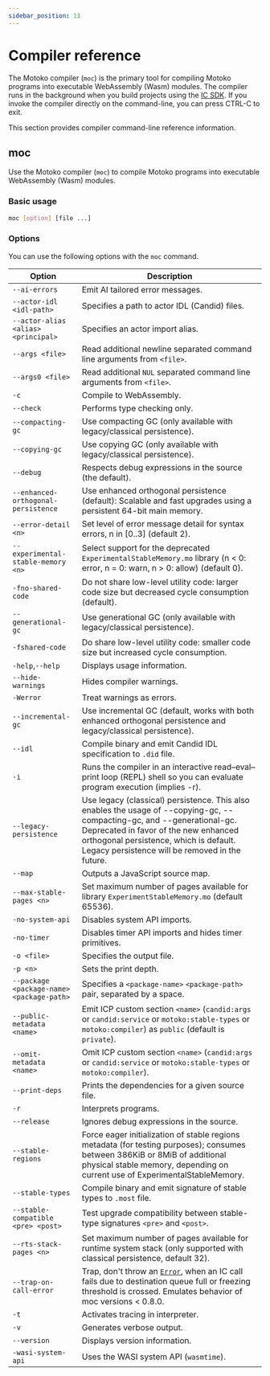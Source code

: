 ```yaml
---
sidebar_position: 13
---
```


# Compiler reference

The Motoko compiler (`moc`) is the primary tool for compiling Motoko programs into executable WebAssembly (Wasm) modules. The compiler runs in the background when you build projects using the [IC SDK](https://internetcomputer.org/docs/current/developer-docs/setup/install). If you invoke the compiler directly on the command-line, you can press CTRL-C to exit.

This section provides compiler command-line reference information.

## moc

Use the Motoko compiler (`moc`) to compile Motoko programs into executable WebAssembly (Wasm) modules.

### Basic usage

``` bash
moc [option] [file ...]
```

### Options

You can use the following options with the `moc` command.

| Option                                    | Description                                                                                                                                           |
|-------------------------------------------|-------------------------------------------------------------------------------------------------------------------------------------------------------|
| `--ai-errors`                             | Emit AI tailored error messages.                                                                                                                      |
| `--actor-idl <idl-path>`                  | Specifies a path to actor IDL (Candid) files.                                                                                                         |
| `--actor-alias <alias> <principal>`       | Specifies an actor import alias.                                                                                                                      |
| `--args <file>`                           | Read additional newline separated command line arguments from `<file>`.                                                                               |
| `--args0 <file>`                          | Read additional `NUL` separated command line arguments from `<file>`.                                                                                 |
| `-c`                                      | Compile to WebAssembly.                                                                                                                               |
| `--check`                                 | Performs type checking only.                                                                                                                          |
| `--compacting-gc`                         | Use compacting GC (only available with legacy/classical persistence).                                                                                 |
| `--copying-gc`                            | Use copying GC (only available with legacy/classical persistence).                                                                                    |
| `--debug`                                 | Respects debug expressions in the source (the default).                                                                                               |
| `--enhanced-orthogonal-persistence`       | Use enhanced orthogonal persistence (default): Scalable and fast upgrades using a persistent 64-bit main memory.                                      |
| `--error-detail <n>`                      | Set level of error message detail for syntax errors, n in \[0..3\] (default 2).                                                                       |
| `--experimental-stable-memory <n>`        | Select support for the deprecated `ExperimentalStableMemory.mo` library (n < 0: error, n = 0: warn, n > 0: allow) (default 0).                        |
| `-fno-shared-code`                        | Do not share low-level utility code: larger code size but decreased cycle consumption (default).                                                      |
| `--generational-gc`                       | Use generational GC (only available with legacy/classical persistence).                                                                               |
| `-fshared-code`                           | Do share low-level utility code: smaller code size but increased cycle consumption.                                                                   |
| `-help`,`--help`                          | Displays usage information.                                                                                                                           |
| `--hide-warnings`                         | Hides compiler warnings.                                                                                                                              |
| `-Werror`                                 | Treat warnings as errors.                                                                                                                             |
| `--incremental-gc`                        | Use incremental GC (default, works with both enhanced orthogonal persistence and legacy/classical persistence).                                       |
| `--idl`                                   | Compile binary and emit Candid IDL specification to `.did` file.                                                                                      |
| `-i`                                      | Runs the compiler in an interactive read–eval–print loop (REPL) shell so you can evaluate program execution (implies -r).                             |
| `--legacy-persistence`                    | Use legacy (classical) persistence. This also enables the usage of --copying-gc, --compacting-gc, and --generational-gc. Deprecated in favor of the new enhanced orthogonal persistence, which is default. Legacy persistence will be removed in the future.|
| `--map`                                   | Outputs a JavaScript source map.                                                                                                                      |
| `--max-stable-pages <n>`                  | Set maximum number of pages available for library `ExperimentStableMemory.mo` (default 65536).                                                        |
| `-no-system-api`                          | Disables system API imports.                                                                                                                          |
| `-no-timer`                               | Disables timer API imports and hides timer primitives.                                                                                                |
| `-o <file>`                               | Specifies the output file.                                                                                                                            |
| `-p <n>`                                  | Sets the print depth.                                                                                                                                 |
| `--package <package-name> <package-path>` | Specifies a `<package-name>` `<package-path>` pair, separated by a space.                                                                             |
| `--public-metadata <name>`                | Emit ICP custom section `<name>` (`candid:args` or `candid:service` or `motoko:stable-types` or `motoko:compiler`) as `public` (default is `private`).|
| `--omit-metadata <name>`                  | Omit ICP custom section `<name>` (`candid:args` or `candid:service` or `motoko:stable-types` or `motoko:compiler`).                                   |
| `--print-deps`                            | Prints the dependencies for a given source file.                                                                                                      |
| `-r`                                      | Interprets programs.                                                                                                                                  |
| `--release`                               | Ignores debug expressions in the source.                                                                                                              |
| `--stable-regions`                        | Force eager initialization of stable regions metadata (for testing purposes); consumes between 386KiB or 8MiB of additional physical stable memory, depending on current use of ExperimentalStableMemory. |
| `--stable-types`                          | Compile binary and emit signature of stable types to `.most` file.                                                                                    |
| `--stable-compatible <pre> <post>`        | Test upgrade compatibility between stable-type signatures `<pre>` and `<post>`.                                                                       |
| `--rts-stack-pages <n>`                   | Set maximum number of pages available for runtime system stack (only supported with classical persistence, default 32).                               |
| `--trap-on-call-error`                    | Trap, don't throw an [`Error`](https://internetcomputer.org/docs/motoko/base/Error), when an IC call fails due to destination queue full or freezing threshold is crossed. Emulates behavior of moc versions < 0.8.0.                                                                                                                                           |
| `-t`                                      | Activates tracing in interpreter.                                                                                                                     |
| `-v`                                      | Generates verbose output.                                                                                                                             |
| `--version`                               | Displays version information.                                                                                                                         |
| `-wasi-system-api`                        | Uses the WASI system API (`wasmtime`).                                                                                                                |


